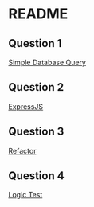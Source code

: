 # README

## Question 1
[Simple Database Query](Question1)
## Question 2
[ExpressJS](Question2)
## Question 3
[Refactor](Question3)
## Question 4
[Logic Test](Question4)